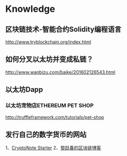 # Knowledge
## 区块链技术-智能合约Solidity编程语言
<http://www.tryblockchain.org/index.html>

## 如何分叉以太坊并变成私链？
<http://www.wanbizu.com/baike/201602126543.html>


## 以太坊Dapp

### 以太坊宠物店ETHEREUM PET SHOP
<http://truffleframework.com/tutorials/pet-shop>

## 发行自己的数字货币的网站
1、[CryptoNote Starter][1]
2、[黎跃春的区块链博客][2]


  [1]: https://cryptonotestarter.org/
  [2]: http://liyuechun.org/archive/